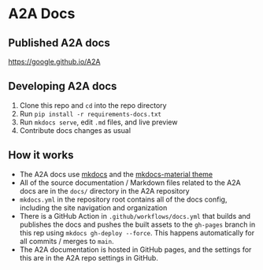# A2A Docs

## Published A2A docs

https://google.github.io/A2A

## Developing A2A docs

1. Clone this repo and `cd` into the repo directory
2. Run `pip install -r requirements-docs.txt`
3. Run `mkdocs serve`, edit `.md` files, and live preview
4. Contribute docs changes as usual

## How it works

- The A2A docs use [mkdocs](https://www.mkdocs.org/) and the
  [mkdocs-material theme](https://squidfunk.github.io/mkdocs-material/)
- All of the source documentation / Markdown files related to the A2A docs are
  in the `docs/` directory in the A2A repository
- `mkdocs.yml` in the repository root contains all of the docs config, including
  the site navigation and organization
- There is a GitHub Action in `.github/workflows/docs.yml` that builds and
  publishes the docs and pushes the built assets to the `gh-pages` branch in
  this rep using `mkdocs gh-deploy --force`. This happens automatically for all
  commits / merges to `main`.
- The A2A documentation is hosted in GitHub pages, and the settings for this are
  in the A2A repo settings in GitHub.
